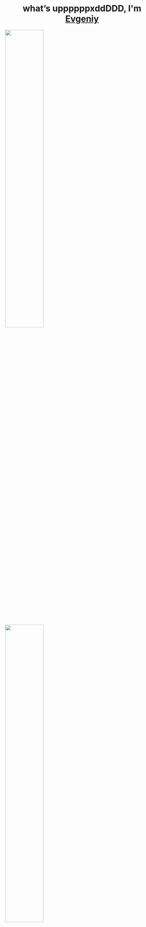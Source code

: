 <h1 align="center">​what’s uppppppxddDDD, I'm <a href="https://github.com/noscope096" target="_blank">Evgeniy</a></h1></td>


<a href="https://github.com/noscope096">
  <img height=50% align="center" src="https://github-readme-stats.vercel.app/api/wakatime?username=cvtcvtcvt" />
</a>
<a href="https://github.com/noscope096">
  <img height=50% align="center" src="https://github-readme-stats.vercel.app/api/top-langs/?username=noscope096&layout=compact" />
</a>

